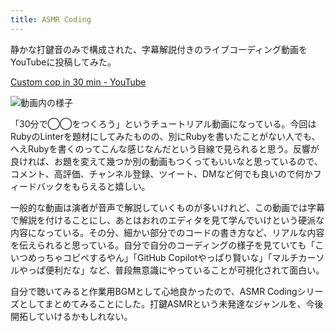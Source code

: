 ```yaml
---
title: ASMR Coding
---
```

静かな打鍵音のみで構成された、字幕解説付きのライブコーディング動画をYouTubeに投稿してみた。

[Custom cop in 30 min - YouTube](https://www.youtube.com/watch?v=HTuNoq9aEWQ)

![](https://lh3.googleusercontent.com/docs/AG8NV2YE47ixruPKcUJ7A4UsuAibqv2EKcEXWLhwt2bc6a6geDJH2TCHFf8S1Ae_syFsIkz4n8C3yQ-R0YQPzJB_MakBE-MMd65YcOQLudKqkAVjK9D4eLSNt5rcBsXbuPgkGMxsUvAuqiI7jMc7Ixd8zQxB5G1iaGM0m1_zuQlnWpDroUSmDhuuOT7aR_S36ylY_KRNGVQT-Q8fzCjqAqSKg631sFLTMsAwipMMSfM2ZAs7mZecMjriZJOXJeFwxzA2twLbslGhJ3YdCbU7fWpSVicWBBbuIElFnXOCCQUBwgswTa3-LqQN4x-EpOhKR9CULtW-fqrhFMZxiRpmPy_5W6guagiBCr6CBq5616h2dIymI257z5i0ldlK8e_JuGkDlh2RFJEraPZmld1NR0Vo53_6eiT6AdzwqjsbvhdE6qz190DOtoia5azBIo0eNlKJWhUsHqftXNnv1q5KjjQCeH-JSye7WH_Sh1a5GqlG5h3zJ1DAazZHdDlvXaxz51rNW0njQOKzs_dG3S7mtz2TfXEFzxkobMEp6RG5bzuLkZyhySXD_ZRYLvFcHi92lWyoYS3wYZDBbVm0yJIgbCf1BI_OAgkcDtUa1D9WOh_8GA249f05Pt2yYtPFjdh7jnMyX_wynxlCIjMJv9IJE8F1BjCT5ESxGXllMMg1RM07IghAqr8zxMVzQgAVQFNuQEKiNX3is0FmM78mWt7HuCfmLvu7ESHWt3WGqlKcVA900RcNk3AsMCxTGajF4sVA_MZX8NpaIByOzsTfOFBiT7mHADrAVHiSYUFGjMKUvEkh77bwEdpls5y_62AMLjX1l4yT6i_THSqAzYqutdD6IF1ITz1IlRuTTwdgkzcDuSnkw4RFO1TnsHSPnkIYcL41mWtib-sbFLMM9AzXeP8AoEqF_1QI_3cyXKniHLStJkMO65RuGulpvh2JrC5CNPVVEupDOAqntAsvkDWCI5CvXtFUt_HHygnHC4ZSJtmDhsQRK4795N3A5ktvgO6qtPM5NEQIhziIVOddxK_Sy9IVNrDjUYxUMgw5XSr2xAyXWmfMYwd4lxZpOzmtSFCvTXeVnn9sCDFQG8Gm1cWxtWrodX-xamAOD3Bmzxp0DhBYJn781vDYLlgDWQNfed0eLiWfIGr26ESLsIxQjiwsSyiWT3Borm13ZXORi2Jz6b650QRuwvldRiCWBqxvbPDwCds6v_s24sbXkhtemXOCCF7UNC8aKNoKqFpnrK7_UQXsL6LPf5Kf_9GkoA "動画内の様子")

「30分で◯◯をつくろう」というチュートリアル動画になっている。今回はRubyのLinterを題材にしてみたものの、別にRubyを書いたことがない人でも、へえRubyを書くのってこんな感じなんだという目線で見られると思う。反響が良ければ、お題を変えて幾つか別の動画もつくってもいいなと思っているので、コメント、高評価、チャンネル登録、ツイート、DMなど何でも良いので何かフィードバックをもらえると嬉しい。

一般的な動画は演者が音声で解説していくものが多いけれど、この動画では字幕で解説を付けることにし、あとはおれのエディタを見て学んでいけという硬派な内容になっている。その分、細かい部分でのコードの書き方など、リアルな内容を伝えられると思っている。自分で自分のコーディングの様子を見ていても「こいつめっちゃコピペするやん」「GitHub Copilotやっぱり賢いな」「マルチカーソルやっぱ便利だな」など、普段無意識にやっていることが可視化されて面白い。

自分で聴いてみると作業用BGMとして心地良かったので、ASMR Codingシリーズとしてまとめてみることにした。打鍵ASMRという未発達なジャンルを、今後開拓していけるかもしれない。
